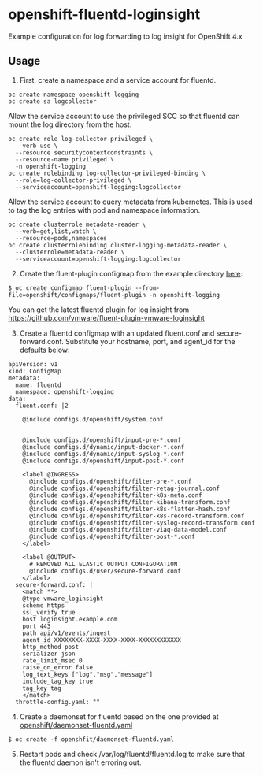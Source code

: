 # openshift-fluentd-loginsight
Example configuration for log forwarding to log insight for OpenShift 4.x

## Usage

1) First, create a namespace and a service account for fluentd.

```
oc create namespace openshift-logging
oc create sa logcollector
```
Allow the service account to use the privileged SCC so that fluentd can mount the log directory from the host.
```
oc create role log-collector-privileged \
  --verb use \
  --resource securitycontextconstraints \
  --resource-name privileged \
  -n openshift-logging                
oc create rolebinding log-collector-privileged-binding \
  --role=log-collector-privileged \
  --serviceaccount=openshift-logging:logcollector
```
Allow the service account to query metadata from kubernetes. This is used to tag the log entries with pod and namespace information.
```
oc create clusterrole metadata-reader \
  --verb=get,list,watch \
  --resource=pods,namespaces
oc create clusterrolebinding cluster-logging-metadata-reader \
  --clusterrole=metadata-reader \
  --serviceaccount=openshift-logging:logcollector
```

2) Create the fluent-plugin configmap from the example directory [here](openshift/configmaps/fluent-plugin):

```
$ oc create configmap fluent-plugin --from-file=openshift/configmaps/fluent-plugin -n openshift-logging
```

You can get the latest fluentd plugin for log insight from https://github.com/vmware/fluent-plugin-vmware-loginsight

3) Create a fluentd configmap with an updated fluent.conf and secure-forward.conf. Substitute your hostname, port, and agent_id for the defaults below:

```
apiVersion: v1
kind: ConfigMap
metadata:
  name: fluentd
  namespace: openshift-logging
data:
  fluent.conf: |2

    @include configs.d/openshift/system.conf


    @include configs.d/openshift/input-pre-*.conf
    @include configs.d/dynamic/input-docker-*.conf
    @include configs.d/dynamic/input-syslog-*.conf
    @include configs.d/openshift/input-post-*.conf

    <label @INGRESS>
      @include configs.d/openshift/filter-pre-*.conf
      @include configs.d/openshift/filter-retag-journal.conf
      @include configs.d/openshift/filter-k8s-meta.conf
      @include configs.d/openshift/filter-kibana-transform.conf
      @include configs.d/openshift/filter-k8s-flatten-hash.conf
      @include configs.d/openshift/filter-k8s-record-transform.conf
      @include configs.d/openshift/filter-syslog-record-transform.conf
      @include configs.d/openshift/filter-viaq-data-model.conf
      @include configs.d/openshift/filter-post-*.conf
    </label>

    <label @OUTPUT>
      # REMOVED ALL ELASTIC OUTPUT CONFIGURATION
      @include configs.d/user/secure-forward.conf
    </label>
  secure-forward.conf: |
    <match **>
    @type vmware_loginsight
    scheme https
    ssl_verify true
    host loginsight.example.com
    port 443
    path api/v1/events/ingest
    agent_id XXXXXXXX-XXXX-XXXX-XXXX-XXXXXXXXXXXX
    http_method post
    serializer json
    rate_limit_msec 0
    raise_on_error false
    log_text_keys ["log","msg","message"]
    include_tag_key true
    tag_key tag
    </match>
  throttle-config.yaml: ""
```


4) Create a daemonset for fluentd based on the one provided at [openshift/daemonset-fluentd.yaml](openshift/daemonset-fluentd.yaml)

```
$ oc create -f openshfit/daemonset-fluentd.yaml
```

5) Restart pods and check /var/log/fluentd/fluentd.log to make sure that the fluentd daemon isn't erroring out.

